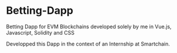 # Betting-Dapp
Betting Dapp for EVM Blockchains developed solely by me in Vue.js, Javascript, Solidity and CSS

Developped this Dapp in the context of an Internship at Smartchain.
